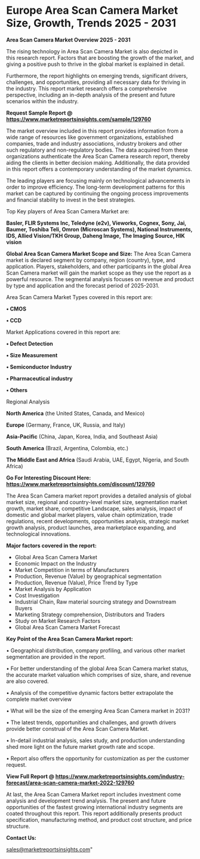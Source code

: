 # Europe Area Scan Camera Market Size, Growth, Trends 2025 - 2031

<Strong> Area Scan Camera Market Overview 2025 - 2031</strong>

The rising technology in Area Scan Camera Market is also depicted in this research report. Factors that are boosting the growth of the market, and giving a positive push to thrive in the global market is explained in detail.

Furthermore, the report highlights on emerging trends, significant drivers, challenges, and opportunities, providing all necessary data for thriving in the industry. This report market research offers a comprehensive perspective, including an in-depth analysis of the present and future scenarios within the industry.

<strong>Request Sample Report @ <a href=https://www.marketreportsinsights.com/sample/129760>https://www.marketreportsinsights.com/sample/129760</a></strong>

The market overview included in this report provides information from a wide range of resources like government organizations, established companies, trade and industry associations, industry brokers and other such regulatory and non-regulatory bodies. The data acquired from these organizations authenticate the Area Scan Camera research report, thereby aiding the clients in better decision making. Additionally, the data provided in this report offers a contemporary understanding of the market dynamics.

The leading players are focusing mainly on technological advancements in order to improve efficiency. The long-term development patterns for this market can be captured by continuing the ongoing process improvements and financial stability to invest in the best strategies.

Top Key players of Area Scan Camera Market are:

<strong>Basler, FLIR Systems Inc, Teledyne (e2v), Vieworks, Cognex, Sony, Jai, Baumer, Toshiba Teli, Omron (Microscan Systems), National Instruments, IDS, Allied Vision/TKH Group, Daheng Image, The Imaging Source, HIK vision</strong>

<strong><b>Global Area Scan Camera Market Scope and Size:</b></strong>
The Area Scan Camera market is declared segment by company, region (country), type, and application. Players, stakeholders, and other participants in the global Area Scan Camera market will gain the market scope as they use the report as a powerful resource. The segmental analysis focuses on revenue and product by type and application and the forecast period of 2025-2031.

Area Scan Camera Market Types covered in this report are:

<strong>• CMOS

• CCD</strong>

Market Applications covered in this report are:

<strong>• Defect Detection

• Size Measurement

• Semiconductor Industry

• Pharmaceutical industry

• Others</strong> 

Regional Analysis

<strong>North America</strong> (the United States, Canada, and Mexico)

<strong>Europe</strong> (Germany, France, UK, Russia, and Italy)

<strong>Asia-Pacific</strong> (China, Japan, Korea, India, and Southeast Asia)

<strong>South America</strong> (Brazil, Argentina, Colombia, etc.)

<strong>The Middle East and Africa</strong> (Saudi Arabia, UAE, Egypt, Nigeria, and South Africa)

<strong>Go For Interesting Discount Here: <a href=https://www.marketreportsinsights.com/discount/129760>https://www.marketreportsinsights.com/discount/129760</a></strong>

The Area Scan Camera market report provides a detailed analysis of global market size, regional and country-level market size, segmentation market growth, market share, competitive Landscape, sales analysis, impact of domestic and global market players, value chain optimization, trade regulations, recent developments, opportunities analysis, strategic market growth analysis, product launches, area marketplace expanding, and technological innovations.

<strong><b>Major factors covered in the report:</b></strong>
<ul>
  <li>Global Area Scan Camera Market </li>
  <li>Economic Impact on the Industry</li>
  <li>Market Competition in terms of Manufacturers</li>
  <li>Production, Revenue (Value) by geographical segmentation</li>
  <li>Production, Revenue (Value), Price Trend by Type</li>
  <li>Market Analysis by Application</li>
  <li>Cost Investigation</li>
  <li>Industrial Chain, Raw material sourcing strategy and Downstream Buyers</li>
  <li>Marketing Strategy comprehension, Distributors and Traders</li>
  <li>Study on Market Research Factors</li>
  <li>Global Area Scan Camera Market Forecast</li>
</ul>

<strong><b>Key Point of the Area Scan Camera Market report:</b></strong>

• Geographical distribution, company profiling, and various other market segmentation are provided in the report.

• For better understanding of the global Area Scan Camera market status, the accurate market valuation which comprises of size, share, and revenue are also covered.

• Analysis of the competitive dynamic factors better extrapolate the complete market overview

• What will be the size of the emerging Area Scan Camera market in 2031?

• The latest trends, opportunities and challenges, and growth drivers provide better construal of the Area Scan Camera Market.

• In-detail industrial analysis, sales study, and production understanding shed more light on the future market growth rate and scope.

• Report also offers the opportunity for customization as per the customer request.

<strong><b>View Full Report @ <a href=https://www.marketreportsinsights.com/industry-forecast/area-scan-camera-market-2022-129760>https://www.marketreportsinsights.com/industry-forecast/area-scan-camera-market-2022-129760</a></b></strong>


At last, the Area Scan Camera Market report includes investment come analysis and development trend analysis. The present and future opportunities of the fastest growing international industry segments are coated throughout this report. This report additionally presents product specification, manufacturing method, and product cost structure, and price structure.

<strong>Contact Us:</strong>

sales@marketreportsinsights.com"
